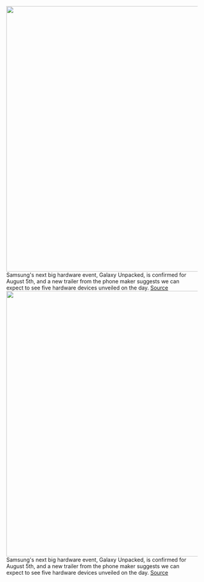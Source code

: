 <img src='https://cdn.vox-cdn.com/thumbor/gXH_2LxE8GpuJZefmhGot_LAMeI=/0x0:951x537/1200x800/filters:focal(400x193:552x345)/cdn.vox-cdn.com/uploads/chorus_image/image/67112913/Screen_Shot_2020_07_27_at_1.22.53_PM.0.png' width='700px' /><br/>
Samsung's next big hardware event, Galaxy Unpacked, is confirmed for August 5th, and a new trailer from the phone maker suggests we can expect to see five hardware devices unveiled on the day.
<a href='https://www.theverge.com/2020/7/27/21339989/samsung-galaxy-unpacked-trailer-five-devices-note-20-fold-2-watch-buds'> Source <a/><img src='https://cdn.vox-cdn.com/thumbor/gXH_2LxE8GpuJZefmhGot_LAMeI=/0x0:951x537/1200x800/filters:focal(400x193:552x345)/cdn.vox-cdn.com/uploads/chorus_image/image/67112913/Screen_Shot_2020_07_27_at_1.22.53_PM.0.png' width='700px' /><br/>
Samsung's next big hardware event, Galaxy Unpacked, is confirmed for August 5th, and a new trailer from the phone maker suggests we can expect to see five hardware devices unveiled on the day.
<a href='https://www.theverge.com/2020/7/27/21339989/samsung-galaxy-unpacked-trailer-five-devices-note-20-fold-2-watch-buds'> Source <a/>